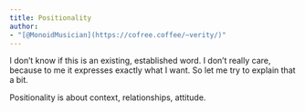 ```yaml
---
title: Positionality
author:
- "[@MonoidMusician](https://cofree.coffee/~verity/)"
---
```


I donʼt know if this is an existing, established word.
I donʼt really care, because to me it expresses exactly what I want.
So let me try to explain that a bit.

Positionality is about context, relationships, attitude.
